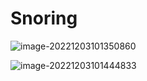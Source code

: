 # Snoring
![image-20221203101350860](D:\2022-2023大三上学习笔记\Snoring\images\image-20221203101350860.png)

![image-20221203101444833](D:\2022-2023大三上学习笔记\Snoring\images\image-20221203101444833.png)

